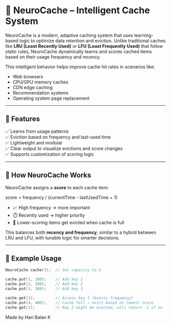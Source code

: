 # 🧠 NeuroCache – Intelligent Cache System

NeuroCache is a modern, adaptive caching system that uses learning-based logic to optimize data retention and eviction. Unlike traditional caches like **LRU (Least Recently Used)** or **LFU (Least Frequently Used)** that follow static rules, NeuroCache dynamically learns and scores cached items based on their usage frequency and recency.

This intelligent behavior helps improve cache hit rates in scenarios like:
- Web browsers
- CPU/GPU memory caches
- CDN edge caching
- Recommendation systems
- Operating system page replacement

---

## 🚀 Features

✅ Learns from usage patterns  
✅ Eviction based on frequency and last-used time  
✅ Lightweight and modular  
✅ Clear output to visualize evictions and score changes  
✅ Supports customization of scoring logic

---

## 🧠 How NeuroCache Works

NeuroCache assigns a **score** to each cache item:

score = frequency / (currentTime - lastUsedTime + 1)


- 📈 High frequency → more important  
- ⏱️ Recently used → higher priority  
- 🧮 Lower-scoring items get evicted when cache is full

This balances both **recency and frequency**, similar to a hybrid between LRU and LFU, with tunable logic for smarter decisions.

---

## 🧾 Example Usage

```cpp
NeuroCache cache(3);  // Set capacity to 3

cache.put(1, 100);    // Add key 1
cache.put(2, 200);    // Add key 2
cache.put(3, 300);    // Add key 3

cache.get(1);         // Access key 1 (boosts frequency)
cache.put(4, 400);    // Cache full → evict based on lowest score
cache.get(2);         // Key 2 might be evicted, will return -1 if so
```

Made by Hari Balan K


